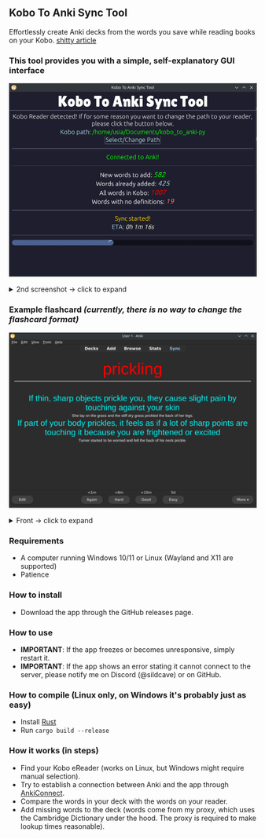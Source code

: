 
## Kobo To Anki Sync Tool
Effortlessly create Anki decks from the words you save while reading books on your Kobo. [shitty article](https://goodereader.com/blog/kobo-ereader-news/kobo-e-readers-now-save-words-you-looked-up-in-the-dictionary)

### This tool provides you with a simple, self-explanatory GUI interface
![This is an alt text.](https://raw.githubusercontent.com/SildCave/kobo-to-anki/refs/heads/main/screenshots/s1.png "GUI")

<details>
<summary>2nd screenshot -> click to expand</summary>
<IMG src="https://github.com/SildCave/kobo-to-anki/blob/main/screenshots/s2.png?raw=true" alt="image.png" />
</details>

### Example flashcard _(currently, there is no way to change the flashcard format)_
![This is an alt text.](https://github.com/SildCave/kobo-to-anki/blob/main/screenshots/s4.png?raw=true "FLASHCARD")

<details>
<summary>Front -> click to expand</summary>
<IMG src="https://github.com/SildCave/kobo-to-anki/blob/main/screenshots/s3.png?raw=true" alt="image.png" />
</details>

### Requirements
- A computer running Windows 10/11 or Linux (Wayland and X11 are supported)
- Patience

### How to install
- Download the app through the GitHub releases page.

### How to use
- **IMPORTANT**: If the app freezes or becomes unresponsive, simply restart it.
- **IMPORTANT**: If the app shows an error stating it cannot connect to the server, please notify me on Discord (@sildcave) or on GitHub.

### How to compile (Linux only, on Windows it's probably just as easy)
- Install [Rust](https://www.rust-lang.org/)
- Run `cargo build --release`

### How it works (in steps)
- Find your Kobo eReader (works on Linux, but Windows might require manual selection).
- Try to establish a connection between Anki and the app through [AnkiConnect](https://ankiweb.net/shared/info/2055492159).
- Compare the words in your deck with the words on your reader.
- Add missing words to the deck (words come from my proxy, which uses the Cambridge Dictionary under the hood. The proxy is required to make lookup times reasonable).

